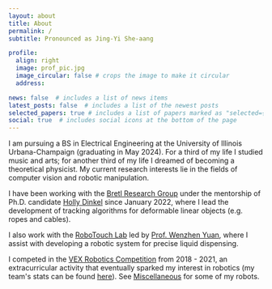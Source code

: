 ```yaml
---
layout: about
title: About
permalink: /
subtitle: Pronounced as Jing-Yi She-aang

profile:
  align: right
  image: prof_pic.jpg
  image_circular: false # crops the image to make it circular
  address:

news: false  # includes a list of news items
latest_posts: false  # includes a list of the newest posts
selected_papers: true # includes a list of papers marked as "selected={true}"
social: true  # includes social icons at the bottom of the page
---
```


I am pursuing a BS in Electrical Engineering at the University of Illinois Urbana-Champaign (graduating in May 2024). For a third of my life I studied music and arts; for another third of my life I dreamed of becoming a theoretical physicist. My current research interests lie in the fields of computer vision and robotic manipulation.

I have been working with the [Bretl Research Group](http://bretl.csl.illinois.edu/) under the mentorship of Ph.D. candidate [Holly Dinkel](https://hollydinkel.github.io/) since January 2022, where I lead the development of tracking algorithms for deformable linear objects (e.g. ropes and cables). 

I also work with the [RoboTouch Lab](https://labs.ri.cmu.edu/robotouch/) led by [Prof. Wenzhen Yuan](http://robotouch.ri.cmu.edu/yuanwz/), where I assist with developing a robotic system for precise liquid dispensing.
<!-- See below for my [publications](https://jingyi-xiang.github.io/publications/) and [Research](https://jingyi-xiang.github.io/research/) for my research experiences. -->

I competed in the [VEX Robotics Competition](https://www.vexrobotics.com/competition) from 2018 - 2021, an extracurricular activity that eventually sparked my interest in robotics (my team's stats can be found [here](https://vexdb.io/teams/view/97963A?t=skills)). See [Miscellaneous](https://jingyi-xiang.github.io/miscellaneous/) for some of my robots.

&nbsp;
